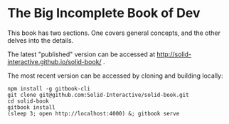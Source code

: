 # The Big Incomplete Book of Dev

This book has two sections. One covers general concepts, and the other delves into
the details.

The latest "published" version can be accessed at http://solid-interactive.github.io/solid-book/ .

The most recent version can be accessed by cloning and building locally:

```shell
npm install -g gitbook-cli
git clone git@github.com:Solid-Interactive/solid-book.git
cd solid-book
gitbook install
(sleep 3; open http://localhost:4000) &; gitbook serve
``` 
